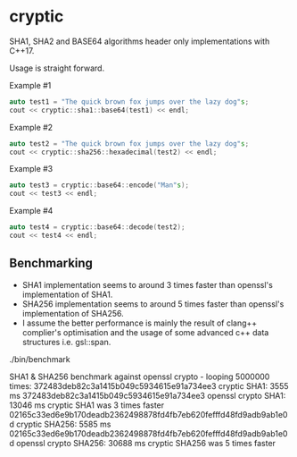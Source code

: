 # cryptic
SHA1, SHA2 and BASE64 algorithms header only implementations with C++17.

Usage is straight forward.

Example #1
```c++
auto test1 = "The quick brown fox jumps over the lazy dog"s;
cout << cryptic::sha1::base64(test1) << endl;
```
Example #2
```c++
auto test2 = "The quick brown fox jumps over the lazy dog"s;
cout << cryptic::sha256::hexadecimal(test2) << endl;
```
Example #3
```c++
auto test3 = cryptic::base64::encode("Man"s);
cout << test3 << endl;
```
Example #4
```c++
auto test4 = cryptic::base64::decode(test2);
cout << test4 << endl;
```

## Benchmarking
- SHA1 implementation seems to around 3 times faster than openssl's implementation of SHA1.
- SHA256 implementation seems to around 5 times faster than openssl's implementation of SHA256.
- I assume the better performance is mainly the result of clang++ complier's optimisation and the usage of some advanced c++ data structures i.e. gsl::span.

./bin/benchmark

SHA1 & SHA256 benchmark against openssl crypto - looping 5000000 times:
372483deb82c3a1415b049c5934615e91a734ee3
cryptic SHA1: 3555 ms
372483deb82c3a1415b049c5934615e91a734ee3
openssl crypto SHA1: 13046 ms
cryptic SHA1 was 3 times faster
02165c33ed6e9b170deadb2362498878fd4fb7eb620fefffd48fd9adb9ab1e0d
cryptic SHA256: 5585 ms
02165c33ed6e9b170deadb2362498878fd4fb7eb620fefffd48fd9adb9ab1e0d
openssl crypto SHA256: 30688 ms
cryptic SHA256 was 5 times faster

